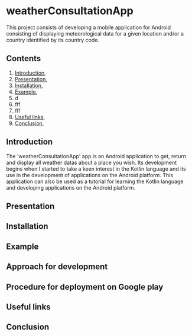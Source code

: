 # weatherConsultationApp

This project consists of developing a mobile application for Android consisting of displaying meteorological data for a given location and/or a country identified by its country code.

## Contents

1. [Introduction](#introduction),
2. [Presentation](#presentation),
3. [Installation](#installation),
4. [Example](#example),
5. d
6. fff
7. fff
8. [Useful links](#useful_links),
9. [Conclusion](#conclusion),

<a name="introduction"></a>
## Introduction

The 'weatherConsultationApp' app is an Android application to get, return and display all weather datas about a place you wish. Its development begins when I started to take a keen interest in the Kotlin language and its use in the development of applications on the Android platform. This application can also be used as a tutorial for learning the Kotlin language and developing applications on the Android platform.

<a name="presentation"></a>
## Presentation

<a name="installation"></a>
## Installation

<a name="example"></a>
## Example

## Approach for development

## Procedure for deployment on Google play

<a name="useful_links"></a>
## Useful links

<a name="conclusion"></a>
## Conclusion
